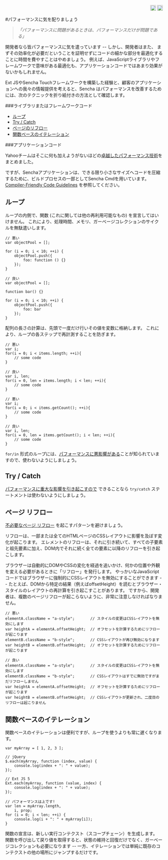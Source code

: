 <p align="right">
  <a href="../JavaScript_Performance.md"><img alt="English (US)" title="English (US)" src="https://raw.githubusercontent.com/sencha/flags/master/png/256/US.png" height="18"></a>
  <a href="JavaScript_Performance.md"><img alt="Japanese" title="Japanese" src="https://raw.githubusercontent.com/sencha/flags/master/png/256/JP.png" height="18"></a>
</p>
#パフォーマンスに気を配りましょう

> *「パフォーマンスに問題があるときは、パフォーマンスだけが問題である」*

開発者なら皆パフォーマンスに気を遣っています -- しかし、開発者はまた、
まずその効率化が必要だということを証明せずにコードの細かな部分を最適化することに時間を費やすことはやめましょう。
例えば、JavaScriptライブラリやフレームワークで意味がある最適化も、アプリケーションコードではあまり効果がないかもしれません。

Ext JSやSencha Touchフレームワークを構築した経験と、顧客のアプリケーションへの我々の情報提供を考えると、Sencha はパフォーマンスを改善するためには、次のテクニックを折り紙付きの方法として確認します。

###ライブラリまたはフレームワークコード

  - [ループ](#Loops)
  - [Try / Catch](#Try_Catch)
  - [ページのリフロー](#Page_Reflow)
  - [関数ベースのイテレーション](#Function_Based_Iteration)

###アプリケーションコード

Yahooチームはそこに何も加えようがないほどの[卓越したパフォーマンス技術](https://developer.yahoo.com/performance/)をまとめました。

ですが、Senchaアプリケーションは、できる限り小さなサイズへコードを圧縮するために、ビルドプロセスの一部としてSencha Cmdを用いています。[Compiler-Friendly Code Guidelines](http://docs.sencha.com/cmd/5.x/cmd_compiler.html)
を参照してください。


## <a name="Loops" />ループ

ループの内側で、関数 (これに関しては他の再利用可能なもの) を宣言してはいけません。
これにより、処理時間、メモリ、ガーベージコレクションのサイクルを無駄遣いします。

    // 悪い
    var objectPool = [];

    for (i = 0; i < 10; ++i) {
        objectPool.push({
            foo: function () {}
        });
    }

    // 良い
    var objectPool = [];

    function bar() {}

    for (i = 0; i < 10; ++i) {
        objectPool.push({
            foo: bar
        });
    }

配列の長さの計算は、先頭で一度だけ行いその値を変数に格納します。
これにより、ループの各ステップで再計測することを防ぎます。

    // 悪い
    var i;
    for(i = 0; i < items.length; ++i){
        // some code
    }

    // 良い
    var i, len;
    for(i = 0, len = items.length; i < len; ++i){
        // some code
    }

    // 悪い
    var i;
    for(i = 0; i < items.getCount(); ++i){
        // some code
    }

    // 良い
    var i, len;
    for(i = 0, len = items.getCount(); i < len; ++i){
        // some code
    }

`for/in` 形式のループには、[パフォーマンスに悪影響がある](http://jsperf.com/for-in-vs-keys-vs-for)ことが知られていますので、使わないようにしましょう。

## <a name="Try_Catch" />Try / Catch

[パフォーマンスに重大な影響を引き起こすので](http://jsperf.com/try-catch-in-loop-cost/5)
できることなら `try/catch` ステートメントは使わないようにしましょう。

## <a name="Page_Reflow" />ページ リフロー

[不必要なページ リフロー](http://www.kellegous.com/j/2013/01/26/layout-performance/)
を起こすパターンを避けましょう。

リフローは、一部または全てのHTMLページのCSSレイアウトに影響を及ぼす変化が起こります。
エレメントのリフローは、それに引き続いて、すべての子要素と祖先要素に加え、DOM内でそれに続く全ての要素に以降のリフローを引き起こします。

ブラウザーは自動的にDOMやCSSの変化を経過を追いかけ、何かの位置や外観を変える必要があるときに「リフロー」を発行します。
やっかいなJavaScriptコードではブラウザーに強制的にCSSレイアウトを無効にすることができます -- たとえば、DOMから特定の結果（例えばoffsetHeight）を読むとブラウザー・スタイルのレイアウトの再計算を引き起こすことがあります。
ですから、開発者は、複数のページリフローが起こらないように、非常に注意しなければなりません。

    // 悪い
    elementA.className = "a-style";       // スタイルの変更はCSSレイアウトを無効にします
    var heightA = elementA.offsetHeight;  // オフセットを計算するためにリフローが起こります
    elementB.className = "b-style";       // CSSレイアウトが再び無効になります
    var heightB = elementB.offsetHeight;  // オフセットを計算するためにリフローが起こります

    // 良い
    elementA.className = "a-style";       // スタイルの変更はCSSレイアウトを無効にします
    elementB.className = "b-style";       // CSSレイアウトはすでに無効ですがまだリフローしません
    var heightA = elementA.offsetHeight;  // オフセットを計算するためにリフローが起こります
    var heightB = elementB.offsetHeight;  // CSSレイアウトが更新され、二度目のリフローは起こりません

## <a name="Function_Based_Iteration" />関数ベースのイテレーション

関数ベースのイテレーションは便利ですが、ループを使うよりも常に遅くなります。

    var myArray = [ 1, 2, 3 ];

    // jQuery
    $.each(myArray, function (index, value) {
        console.log(index + ": " + value);
    });

    // Ext JS 5
    Ext.each(myArray, function (value, index) {
        console.log(index + ": " + value);
    });

    // パフォーマンスは上です!
    var len = myArray.length,
        i, prop;
    for (i = 0; i < len; ++i) {
        console.log(i + ": " + myArray[i]);
    }

関数の宣言は、新しい実行コンテクスト（スコープチェーン）を生成します。
関数を呼び出して戻り値を取得すると、状態の維持と回復だけでなく、ガーベージコレクションも必要になります -- 一方、イテレーションでは単純に既存のコンテクストの他の場所にジャンプするだけです。

